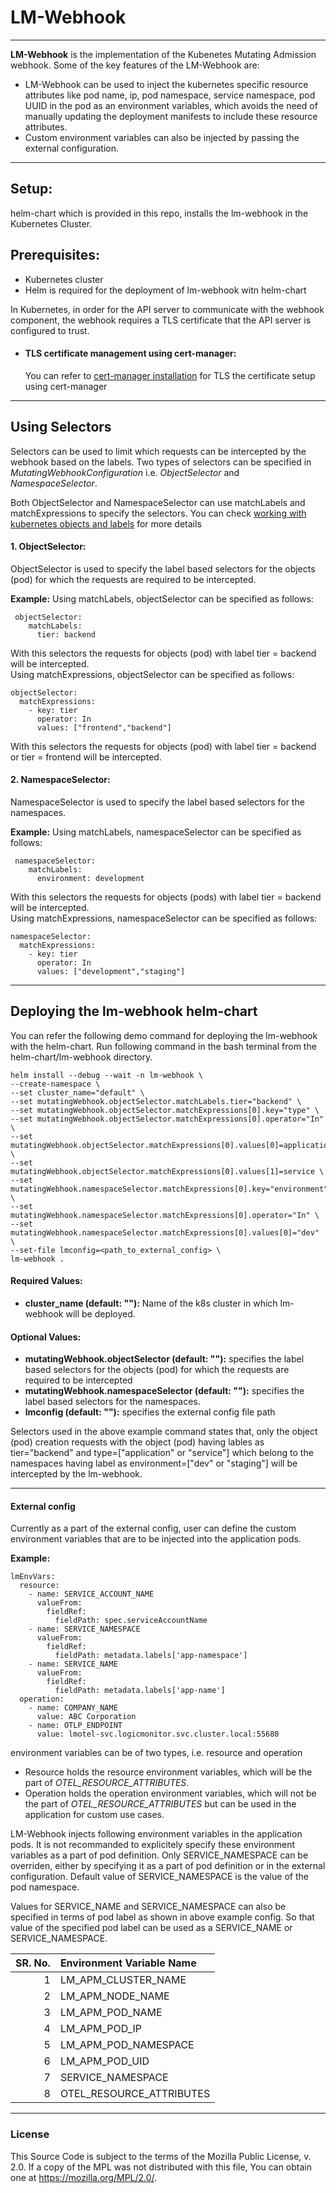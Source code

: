 
# LM-Webhook

-----

**LM-Webhook** is the implementation of the Kubenetes Mutating Admission webhook. Some of the key features of the LM-Webhook are:

- LM-Webhook can be used to inject the kubernetes specific resource attributes like pod name, ip, pod namespace, service namespace, pod UUID in the pod as an environment variables, which avoids the need of manually updating the deployment manifests to include these resource attributes. 
- Custom environment variables can also be injected by passing the external configuration.    

-----
## Setup:

helm-chart which is provided in this repo, installs the lm-webhook in the Kubernetes Cluster.  

## Prerequisites:

* Kubernetes cluster
* Helm is required for the deployment of lm-webhook witn helm-chart  

In Kubernetes, in order for the API server to communicate with the webhook component, the webhook requires a TLS certificate that the API server is configured to trust.

- #### TLS certificate management using cert-manager:
    You can refer to [cert-manager installation](https://cert-manager.io/docs/installation/) for TLS the certificate setup using cert-manager

-----
## Using Selectors

Selectors can be used to limit which requests can be intercepted by the webhook based on the labels.
Two types of selectors can be specified in _MutatingWebhookConfiguration_  i.e. _ObjectSelector_ and _NamespaceSelector_.

Both ObjectSelector and NamespaceSelector can use matchLabels and matchExpressions to specify the selectors.
You can check [working with kubernetes objects and labels](https://kubernetes.io/docs/concepts/overview/working-with-objects/labels/) for more details 

#### 1. ObjectSelector:

ObjectSelector is used to specify the label based selectors for the objects (pod) for which the requests are required to be intercepted.

**Example:** 
Using matchLabels, objectSelector can be specified as follows:

```
 objectSelector:
    matchLabels:
      tier: backend
```

With this selectors the requests for objects (pod) with label tier = backend will be intercepted.      
Using matchExpressions, objectSelector can be specified as follows:

```
objectSelector:
  matchExpressions:
    - key: tier
      operator: In
      values: ["frontend","backend"]
```

With this selectors the requests for objects (pod) with label tier = backend or tier = frontend will be intercepted.
#### 2. NamespaceSelector:

NamespaceSelector is used to specify the label based selectors for the namespaces.

**Example:** 
Using matchLabels, namespaceSelector can be specified as follows:

```
 namespaceSelector:
    matchLabels:
      environment: development
```
With this selectors the requests for objects (pods) with label tier = backend will be intercepted.      
Using matchExpressions, namespaceSelector can be specified as follows:

```
namespaceSelector:
  matchExpressions:
    - key: tier
      operator: In
      values: ["development","staging"]
```
-----
## Deploying the lm-webhook helm-chart

You can refer the following demo command for deploying the lm-webhook with the helm-chart.
Run following command in the bash terminal from the helm-chart/lm-webhook directory.

```
helm install --debug --wait -n lm-webhook \
--create-namespace \
--set cluster_name="default" \
--set mutatingWebhook.objectSelector.matchLabels.tier="backend" \
--set mutatingWebhook.objectSelector.matchExpressions[0].key="type" \
--set mutatingWebhook.objectSelector.matchExpressions[0].operator="In" \
--set mutatingWebhook.objectSelector.matchExpressions[0].values[0]=application \
--set mutatingWebhook.objectSelector.matchExpressions[0].values[1]=service \
--set mutatingWebhook.namespaceSelector.matchExpressions[0].key="environment" \
--set mutatingWebhook.namespaceSelector.matchExpressions[0].operator="In" \
--set mutatingWebhook.namespaceSelector.matchExpressions[0].values[0]="dev" \
--set-file lmconfig=<path_to_external_config> \
lm-webhook .
```

#### Required Values:

- **cluster_name (default: ""):** Name of the k8s cluster in which lm-webhook will be deployed.

#### Optional Values:

- **mutatingWebhook.objectSelector (default: ""):** specifies the label based selectors for the objects (pod) for which the requests are required to be intercepted
- **mutatingWebhook.namespaceSelector (default: ""):** specifies the label based selectors for the namespaces.
- **lmconfig (default: ""):** specifies the external config file path

Selectors used in the above example command states that, only the object (pod) creation requests with the object (pod) having lables as tier="backend" and type=["application" or "service"] 
which belong to the namespaces having label as environment=["dev" or "staging"] will be intercepted by the lm-webhook.

-----
#### External config

Currently as a part of the external config, user can define the custom environment variables that are to be injected into the application pods.

**Example:**
```
lmEnvVars:
  resource:
    - name: SERVICE_ACCOUNT_NAME
      valueFrom:
        fieldRef:
          fieldPath: spec.serviceAccountName
    - name: SERVICE_NAMESPACE
      valueFrom:
        fieldRef:
          fieldPath: metadata.labels['app-namespace']
    - name: SERVICE_NAME
      valueFrom:
        fieldRef:
          fieldPath: metadata.labels['app-name']
  operation:
    - name: COMPANY_NAME
      value: ABC Corporation
    - name: OTLP_ENDPOINT
      value: lmotel-svc.logicmonitor.svc.cluster.local:55680
```

environment variables can be of two types, i.e. resource and operation
- Resource holds the resource environment variables, which will be the part of _OTEL_RESOURCE_ATTRIBUTES_.
- Operation holds the operation environment variables, which will not be the part of _OTEL_RESOURCE_ATTRIBUTES_ but can be used in the application for custom use cases.

LM-Webhook injects following environment variables in the application pods. It is not recommanded to explicitely specify these environment variables as a part of pod definition. Only SERVICE_NAMESPACE can be overriden, either by specifying it as a part of pod definition or in the external configuration. Default value of SERVICE_NAMESPACE is the value of the pod namespace. 

Values for SERVICE_NAME and SERVICE_NAMESPACE can also be specified in terms of pod label as shown in above example config. So that value of the specified pod label can be used as a SERVICE_NAME or SERVICE_NAMESPACE. 


| SR. No. | Environment Variable Name | 
| ---: | :--- | 
| 1 | LM_APM_CLUSTER_NAME | 
| 2 | LM_APM_NODE_NAME |
| 3 | LM_APM_POD_NAME |
| 4 | LM_APM_POD_IP | 
| 5 | LM_APM_POD_NAMESPACE | 
| 6 | LM_APM_POD_UID | 
| 7 | SERVICE_NAMESPACE | 
| 8 | OTEL_RESOURCE_ATTRIBUTES | 

-----

### License

 This Source Code is subject to the terms of the Mozilla Public
  License, v. 2.0. If a copy of the MPL was not distributed with this
  file, You can obtain one at https://mozilla.org/MPL/2.0/.